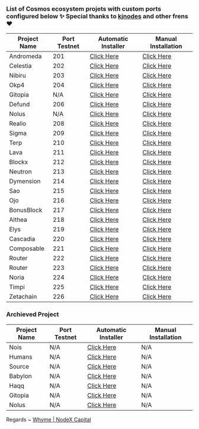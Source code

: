 ### List of Cosmos ecosystem projets with custom ports configured below ✨ Special thanks to [kjnodes](https://kjnodes.com) and other frens ❤



| Project Name | Port Testnet | Automatic Installer|Manual Installation|
|--------------|--------------|--------------------|-------------------|
| Andromeda    | 201  | [Click Here](./andromeda/README.md) |[Click Here](https://nodexcapital.com/testnet/andromeda) | 
| Celestia     | 202  | [Click Here](./celestia/README.md)  |[Click Here](https://nodexcapital.com/testnet/celestia)  |   
| Nibiru       | 203  | [Click Here](./nibiru/README.md)    |[Click Here](https://nodexcapital.com/testnet/nibiru)    |
| Okp4         | 204  | [Click Here](./okp4/README.md)      |[Click Here](https://nodexcapital.com/testnet/okp4)      |
| Gitopia      | N/A  | [Click Here](./gitopia/README.md)   |[Click Here](https://nodexcapital.com/testnet/gitopia)   |
| Defund       | 206  | [Click Here](./defund/README.md)    |[Click Here](https://nodexcapital.com/testnet/defund)    |
| Nolus        | N/A  | [Click Here](./nolus/README.md)     |[Click Here](https://nodexcapital.com/testnet/nolus)     |
| Realio       | 208  | [Click Here](./realio/README.md)    |[Click Here](https://nodexcapital.com/testnet/realio)    |
| Sigma        | 209  | [Click Here](./sigma/README.md)       |[Click Here](https://nodexcapital.com/testnet/sge)      |
| Terp         | 210  | [Click Here](./terp/README.md)      |[Click Here](https://nodexcapital.com/testnet/terp)      |
| Lava         | 211  | [Click Here](./lava/README.md)      |[Click Here](https://nodexcapital.com/testnet/lava)      |
| Blockx       | 212  | [Click Here](./blockx/README.md)    |[Click Here](https://nodexcapital.com/testnet/blockx)    |
| Neutron      | 213  | [Click Here](./neutron/README.md)   |[Click Here](https://nodexcapital.com/testnet/neutron)   |
| Dymension    | 214  | [Click Here](./dymension/README.md) |[Click Here](https://nodexcapital.com/testnet/dymension) |
| Sao          | 215  | [Click Here](./saonetwork/README.md)|[Click Here](https://nodexcapital.com/testnet/sao)       |
| Ojo          | 216  | [Click Here](./ojonetwork/README.md)|[Click Here](https://nodexcapital.com/testnet/ojo)       |
| BonusBlock   | 217  | [Click Here](./bonusblock/README.md)|[Click Here](https://nodexcapital.com/testnet/bonus)     |
| Althea       | 218  | [Click Here](./althea/README.md)    |[Click Here](https://nodexcapital.com/testnet/althea)    |
| Elys         | 219  | [Click Here](./elys/README.md)    |[Click Here](https://nodexcapital.com/testnet/elys)      |
| Cascadia     | 220  | [Click Here](./cascadia/README.md)    |[Click Here](https://nodexcapital.com/testnet/cascadia)    |
| Composable   | 221  | [Click Here](./composable/README.md)    |[Click Here](https://nodexcapital.com/testnet/composable)  |
| Router       | 222  | [Click Here](./router/README.md)    |[Click Here](https://nodexcapital.com/testnet/router)    |
| Router       | 223  | [Click Here](./router/README.md)    |[Click Here](https://nodexcapital.com/testnet/router)    |
| Noria        | 224  | [Click Here](./noria/README.md)    |[Click Here](https://nodexcapital.com/testnet/noria)     |
| Timpi        | 225  | [Click Here](./timpi/README.md)    |[Click Here](https://nodexcapital.com/testnet/timpi)     |
| Zetachain    | 226  | [Click Here](./zetachain/README.md)    |[Click Here](https://nodexcapital.com/testnet/zetachain)     |


### Archieved Project
| Project Name |Port Testnet|Automatic Installer|Manual Installation|
|------------------|------------|-------------------|-------------------|
| Nois   | N/A           | [Click Here](./nois/README.md)    |   N/A    |
| Humans | N/A           | [Click Here](./humans/README.md)  |   N/A    |
| Source | N/A           | [Click Here](./source/README.md)  |   N/A    |
| Babylon| N/A           | [Click Here](./babylon/README.md) |   N/A    |
| Haqq   | N/A           | [Click Here](./haqq/README.md)    |   N/A    |
| Gitopia| N/A           | [Click Here](./gitopia/README.md)    |   N/A    |
| Nolus  | N/A           | [Click Here](./nolus/README.md)    |   N/A    |


Regards ~ [Whyme | NodeX Capital](https://discord.com/users/928575843641479198)